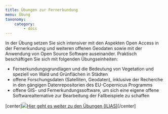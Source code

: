 ```yaml
---
title: Übungen zur Fernerkundung
menu: Übung
taxonomy:
    category:
        - docs
---
```


In der Übung setzen Sie sich intensiver mit den Aspekten Open Access in der Fernerkundung und weiteren offenen Geodaten sowie mit der Anwendung von Open Source Software auseinander. Praktisch beschäftigen Sie sich mit folgenden Übungseinheiten:

+ Fernerkundungsgrundlagen und die Bedeutung von Vegetation und speziell von Wald und Grünflächen in Städten
+ offene Forschungsdaten (Satelliten, Geodaten), inklusive der Recherche in den gängigen Datenrepositorien des EU-Copernicus Programms
+ offene GIS- und Fernerkundungssoftware, um sich eine eigene offene Softwarealternative zur Bearbeitung der Fallbeispiele zu schaffen


[center]<a href="https://ilias.opengeoedu.de/ilias/goto.php?target=crs_279&client_id=opengeoedu" markdown="1" target="_blank">![](/images/exercise.png?resize=200,200)Hier geht es weiter zu den Übungen (ILIAS)</a>[/center]
